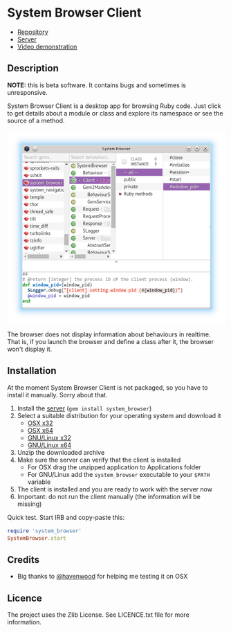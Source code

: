 System Browser Client
==

* [Repository](https://github.com/kyrylo/system_browser_client/)
* [Server][srv]
* [Video demonstration](https://youtu.be/CKDxMBC86zA)

Description
--

**NOTE:** this is beta software. It contains bugs and sometimes is unresponsive.

System Browser Client is a desktop app for browsing Ruby code. Just click to get
details about a module or class and explore its namespace or see the source of a
method.

![System Browser Client](/screenshots/readme.png)

The browser does not display information about behaviours in realtime. That
is, if you launch the browser and define a class after it, the browser won't
display it.

Installation
------------

At the moment System Browser Client is not packaged, so you have to install it
manually. Sorry about that.

1. Install the [server][srv] (`gem install system_browser`)
1. Select a suitable distribution for your operating system and download it
    * [OSX x32](https://www.dropbox.com/s/8n9d1sz2skau1d5/system-browser-client_osx32.zip?dl=1)
    * [OSX x64](https://www.dropbox.com/s/22l6mzmmztdcd2g/system-browser-client_osx64.zip?dl=1)
    * [GNU/Linux x32](https://www.dropbox.com/s/hnb70xmv9sitp45/system-browser-client_linux32.zip?dl=1)
    * [GNU/Linux x64](https://www.dropbox.com/s/kbn9r5dncb9bczw/system-browser-client_linux64.zip?dl=1)
1. Unzip the downloaded archive
1. Make sure the server can verify that the client is installed
    * For OSX drag the unzipped application to Applications folder
    * For GNU/Linux add the `system_browser` executable to your `$PATH` variable
1. The client is installed and you are ready to work with the server now
1. Important: do not run the client manually (the information will be missing)

Quick test. Start IRB and copy-paste this:

```ruby
require 'system_browser'
SystemBrowser.start
```

Credits
-------

* Big thanks to [@havenwood](https://github.com/havenwood) for helping me
  testing it on OSX

Licence
-------

The project uses the Zlib License. See LICENCE.txt file for more information.

[srv]:  https://github.com/kyrylo/system_browser_server/
